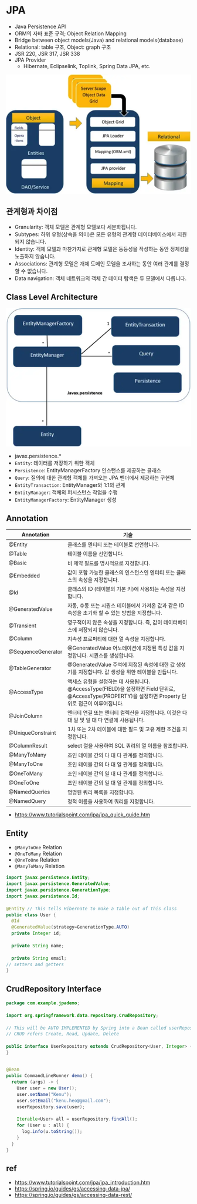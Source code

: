 # JPA
- Java Persistence API
- ORM의 자바 표준 규격; Object Relation Mapping
- Bridge between object models(Java) and relational models(database)
- Relational: table 구조, Object: graph 구조
- JSR 220, JSR 317, JSR 338
- JPA Provider
  * Hibernate, Eclipselink, Toplink, Spring Data JPA, etc.

<img src="images/object_relational_mapping.webp" class="img" alt="ORM">

## 관계형과 차이점
  * Granularity: 객체 모델은 관계형 모델보다 세분화됩니다.
  * Subtypes: 하위 유형(상속을 의미)은 모든 유형의 관계형 데이터베이스에서 지원되지 않습니다.
  * Identity: 객체 모델과 마찬가지로 관계형 모델은 동등성을 작성하는 동안 정체성을 노출하지 않습니다.
  * Associations: 관계형 모델은 개체 도메인 모델을 조사하는 동안 여러 관계를 결정할 수 없습니다.
  * Data navigation: 객체 네트워크의 객체 간 데이터 탐색은 두 모델에서 다릅니다.

## Class Level Architecture
<img src="images/jpa_class_relationships.webp" class="img" alt="JPA Class Relationships">

- javax.persistence.*
- `Entity`: 데이터를 저장하기 위한 객체
- `Persistence`: EntityManagerFactory 인스턴스를 제공하는 클래스
- `Query`: 질의에 대한 관계형 객체를 가져오는 JPA 벤더에서 제공하는 구현체
- `EntityTransaction`: EntityManager와 1:1의 관계
- `EntityManager`: 객체의 퍼시스턴스 작업을 수행
- `EntityManagerFactory`: EntityManager 생성

## Annotation
| Annotation | 기술 |
|---|---|
| @Entity | 클래스를 엔티티 또는 테이블로 선언합니다. |
| @Table | 테이블 이름을 선언합니다. |
| @Basic | 비 제약 필드를 명시적으로 지정합니다. |
| @Embedded | 값이 포함 가능한 클래스의 인스턴스인 엔터티 또는 클래스의 속성을 지정합니다. |
| @Id | 클래스의 ID (테이블의 기본 키)에 사용되는 속성을 지정합니다. |
| @GeneratedValue | 자동, 수동 또는 시퀀스 테이블에서 가져온 값과 같은 ID 속성을 초기화 할 수 있는 방법을 지정합니다. |
| @Transient | 영구적이지 않은 속성을 지정합니다. 즉, 값이 데이터베이스에 저장되지 않습니다. |
| @Column | 지속성 프로퍼티에 대한 열 속성을 지정합니다. |
| @SequenceGenerator | @GeneratedValue 어노테이션에 지정된 특성 값을 지정합니다. 시퀀스를 생성합니다. |
| @TableGenerator | @GeneratedValue 주석에 지정된 속성에 대한 값 생성기를 지정합니다. 값 생성을 위한 테이블을 만듭니다. |
| @AccessType | 액세스 유형을 설정하는 데 사용됩니다. @AccessType(FIELD)을 설정하면 Field 단위로, @AccessType(PROPERTY)을 설정하면 Property 단위로 접근이 이루어집니다. |
| @JoinColumn | 엔터티 연결 또는 엔터티 컬렉션을 지정합니다. 이것은 다 대 일 및 일 대 다 연결에 사용됩니다. |
| @UniqueConstraint | 1차 또는 2차 테이블에 대한 필드 및 고유 제한 조건을 지정합니다. |
| @ColumnResult | select 절을 사용하여 SQL 쿼리의 열 이름을 참조합니다. |
| @ManyToMany | 조인 테이블 간의 다 대 다 관계를 정의합니다. |
| @ManyToOne | 조인 테이블 간의 다 대 일 관계를 정의합니다. |
| @OneToMany | 조인 테이블 간의 일 대 다 관계를 정의합니다. |
| @OneToOne | 조인 테이블 간의 일 대 일 관계를 정의합니다. |
| @NamedQueries | 명명된 쿼리 목록을 지정합니다. |
| @NamedQuery | 정적 이름을 사용하여 쿼리를 지정합니다. |
- https://www.tutorialspoint.com/jpa/jpa_quick_guide.htm

## Entity
- `@ManyToOne` Relation
- `@OneToMany` Relation
- `@OneToOne` Relation
- `@ManyToMany` Relation

```java
import javax.persistence.Entity;
import javax.persistence.GeneratedValue;
import javax.persistence.GenerationType;
import javax.persistence.Id;

@Entity // This tells Hibernate to make a table out of this class
public class User {
  @Id
  @GeneratedValue(strategy=GenerationType.AUTO)
  private Integer id;

  private String name;

  private String email;
// setters and getters
}
```

## CrudRepository Interface
```java
package com.example.jpademo;

import org.springframework.data.repository.CrudRepository;

// This will be AUTO IMPLEMENTED by Spring into a Bean called userRepository
// CRUD refers Create, Read, Update, Delete

public interface UserRepository extends CrudRepository<User, Integer> {
}
```

##
```java
@Bean
public CommandLineRunner demo() {
  return (args) -> {
    User user = new User();
    user.setName("Kenu");
    user.setEmail("kenu.heo@gmail.com");
    userRepository.save(user);

    Iterable<User> all = userRepository.findAll();
    for (User u : all) {
      log.info(u.toString());
    }
  }
}
```


## ref
- https://www.tutorialspoint.com/jpa/jpa_introduction.htm
- https://spring.io/guides/gs/accessing-data-jpa/
- https://spring.io/guides/gs/accessing-data-rest/
